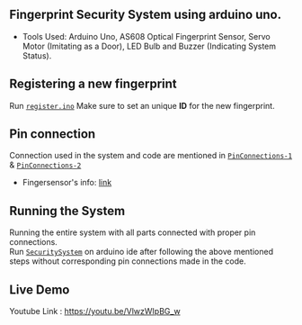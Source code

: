 ## Fingerprint Security System using arduino uno.
* Tools Used:
Arduino Uno, AS608 Optical Fingerprint Sensor, Servo Motor (Imitating as a Door), LED Bulb  and Buzzer (Indicating System Status).

## Registering a new fingerprint
Run [`register.ino`](register.ino)
Make sure to set an unique <b>ID</b> for the new fingerprint.

## Pin connection
Connection used in the system and code are mentioned in [`PinConnections-1`](PinConnections-1.jpg) & [`PinConnections-2`](PinConnections-2.jpg)

* Fingersensor's info: [link](https://electropeak.com/learn/interfacing-fpm10a-as608-optical-fingerprint-reader-sensor-module-with-arduino/)

## Running the System
Running the entire system with all parts connected with proper pin connections.<br/>
Run [`SecuritySystem`](Security_System.ino) on arduino ide after following the above mentioned steps without corresponding pin connections made in the code.

## Live Demo
Youtube Link : https://youtu.be/VlwzWIpBG_w
